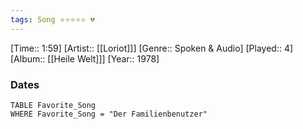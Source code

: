 ```yaml
---
tags: Song ⭐⭐⭐⭐⭐ 💔
---
```

[Time:: 1:59]
[Artist:: [[Loriot]]]
[Genre:: Spoken & Audio]
[Played:: 4]
[Album:: [[Heile Welt]]]
[Year:: 1978]
### Dates
````dataview
TABLE Favorite_Song
WHERE Favorite_Song = "Der Familienbenutzer"
````